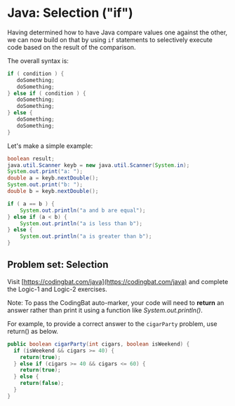# Java: Selection ("if")

Having determined how to have Java compare values one against the other, we can now build on that by using `if` statements to selectively execute code based on the result of the comparison.

The overall syntax is:

```java
if ( condition ) {
   doSomething;
   doSomething;
} else if ( condition ) {
   doSomething;
   doSomething;
} else {
   doSomething;
   doSomething;
}
```

Let's make a simple example:

```java
boolean result;
java.util.Scanner keyb = new java.util.Scanner(System.in);
System.out.print("a: ");
double a = keyb.nextDouble();
System.out.print("b: ");
double b = keyb.nextDouble();

if ( a == b ) {
    System.out.println("a and b are equal");
} else if (a < b) {
    System.out.println("a is less than b");
} else {
    System.out.println("a is greater than b");
}
```

## Problem set: Selection

Visit [https://codingbat.com/java](https://codingbat.com/java) and complete the Logic-1 and Logic-2 exercises.

Note: To pass the CodingBat auto-marker, your code will need to **return** an answer rather than print it using a function like *System.out.println()*.

For example, to provide a correct answer to the `cigarParty` problem, use return() as below.

```java
public boolean cigarParty(int cigars, boolean isWeekend) {
  if (isWeekend && cigars >= 40) {
    return(true);
  } else if (cigars >= 40 && cigars <= 60) {
    return(true);
  } else {
    return(false);
  }
}
```

